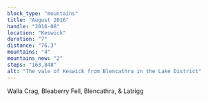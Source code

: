 ```yaml
---
block_type: "mountains"
title: "August 2016"
handle: "2016-08"
location: "Keswick"
duration: "7"
distance: "76.3"
mountains: "4"
mountains_new: "2"
steps: "163,848"
alt: "The vale of Keswick from Blencathra in the Lake District"
---
```


Walla Crag, Bleaberry Fell, Blencathra, & Latrigg
